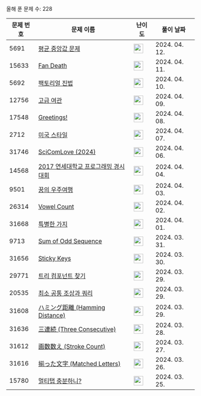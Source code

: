 올해 푼 문제 수: 228

| 문제 번호 | 문제 이름 | 난이도 | 풀이 날짜 |
| --- | --- | --- | --- |
| 5691 | [평균 중앙값 문제](https://www.acmicpc.net/problem/5691) | <img height="25px" width="25px=" src="https://static.solved.ac/tier_small/3.svg"/> | 2024. 04. 12.  |
| 15633 | [Fan Death](https://www.acmicpc.net/problem/15633) | <img height="25px" width="25px=" src="https://static.solved.ac/tier_small/3.svg"/> | 2024. 04. 11.  |
| 5692 | [팩토리얼 진법](https://www.acmicpc.net/problem/5692) | <img height="25px" width="25px=" src="https://static.solved.ac/tier_small/3.svg"/> | 2024. 04. 10.  |
| 12756 | [고급 여관](https://www.acmicpc.net/problem/12756) | <img height="25px" width="25px=" src="https://static.solved.ac/tier_small/3.svg"/> | 2024. 04. 09.  |
| 17548 | [Greetings!](https://www.acmicpc.net/problem/17548) | <img height="25px" width="25px=" src="https://static.solved.ac/tier_small/2.svg"/> | 2024. 04. 08.  |
| 2712 | [미국 스타일](https://www.acmicpc.net/problem/2712) | <img height="25px" width="25px=" src="https://static.solved.ac/tier_small/3.svg"/> | 2024. 04. 07.  |
| 31746 | [SciComLove (2024)](https://www.acmicpc.net/problem/31746) | <img height="25px" width="25px=" src="https://static.solved.ac/tier_small/2.svg"/> | 2024. 04. 06.  |
| 14568 | [2017 연세대학교 프로그래밍 경시대회](https://www.acmicpc.net/problem/14568) | <img height="25px" width="25px=" src="https://static.solved.ac/tier_small/3.svg"/> | 2024. 04. 04.  |
| 9501 | [꿍의 우주여행](https://www.acmicpc.net/problem/9501) | <img height="25px" width="25px=" src="https://static.solved.ac/tier_small/3.svg"/> | 2024. 04. 03.  |
| 26314 | [Vowel Count](https://www.acmicpc.net/problem/26314) | <img height="25px" width="25px=" src="https://static.solved.ac/tier_small/2.svg"/> | 2024. 04. 02.  |
| 31668 | [특별한 가지](https://www.acmicpc.net/problem/31668) | <img height="25px" width="25px=" src="https://static.solved.ac/tier_small/2.svg"/> | 2024. 04. 01.  |
| 9713 | [Sum of Odd Sequence](https://www.acmicpc.net/problem/9713) | <img height="25px" width="25px=" src="https://static.solved.ac/tier_small/3.svg"/> | 2024. 03. 31.  |
| 31656 | [Sticky Keys](https://www.acmicpc.net/problem/31656) | <img height="25px" width="25px=" src="https://static.solved.ac/tier_small/2.svg"/> | 2024. 03. 30.  |
| 29771 | [트리 컴포넌트 찾기](https://www.acmicpc.net/problem/29771) | <img height="25px" width="25px=" src="https://static.solved.ac/tier_small/20.svg"/> | 2024. 03. 29.  |
| 20535 | [최소 공통 조상과 쿼리](https://www.acmicpc.net/problem/20535) | <img height="25px" width="25px=" src="https://static.solved.ac/tier_small/21.svg"/> | 2024. 03. 29.  |
| 31608 | [ハミング距離 (Hamming Distance)](https://www.acmicpc.net/problem/31608) | <img height="25px" width="25px=" src="https://static.solved.ac/tier_small/2.svg"/> | 2024. 03. 29.  |
| 31636 | [三連続 (Three Consecutive)](https://www.acmicpc.net/problem/31636) | <img height="25px" width="25px=" src="https://static.solved.ac/tier_small/2.svg"/> | 2024. 03. 28.  |
| 31612 | [画数数え (Stroke Count)](https://www.acmicpc.net/problem/31612) | <img height="25px" width="25px=" src="https://static.solved.ac/tier_small/2.svg"/> | 2024. 03. 27.  |
| 31616 | [揃った文字 (Matched Letters)](https://www.acmicpc.net/problem/31616) | <img height="25px" width="25px=" src="https://static.solved.ac/tier_small/2.svg"/> | 2024. 03. 26.  |
| 15780 | [멀티탭 충분하니?](https://www.acmicpc.net/problem/15780) | <img height="25px" width="25px=" src="https://static.solved.ac/tier_small/3.svg"/> | 2024. 03. 25.  |
